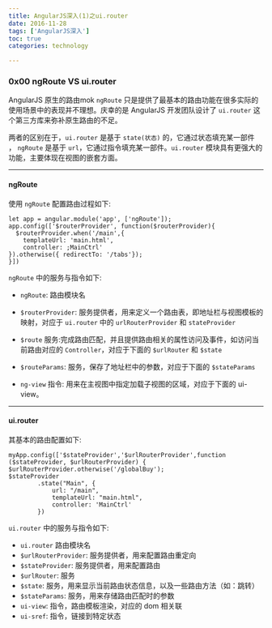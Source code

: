 ```yaml
---
title: AngularJS深入(1)之ui.router
date: 2016-11-28
tags: ['AngularJS深入']
toc: true
categories: technology

---
```

### 0x00 ngRoute VS ui.router
AngularJS 原生的路由mok `ngRoute` 只是提供了最基本的路由功能在很多实际的使用场景中的表现并不理想。庆幸的是 AngularJS 开发团队设计了 `ui.router` 这个第三方库来弥补原生路由的不足。

两者的区别在于，`ui.router` 是基于 `state(状态)` 的，它通过状态填充某一部件 ， `ngRoute` 是基于 `url`，它通过指令填充某一部件。`ui.router` 模块具有更强大的功能，主要体现在视图的嵌套方面。


---
#### ngRoute

使用 `ngRoute` 配置路由过程如下:

```
let app = angular.module('app', ['ngRoute']);
app.config(['$routerProvider', function($routerProvider){
  $routerProvider.when('/main',{
    templateUrl: 'main.html',
    controller: ;MainCtrl'
}).otherwise({ redirectTo: '/tabs'});
}])
```

`ngRoute` 中的服务与指令如下:

* `ngRoute`: 路由模块名
* `$routerProvider`: 服务提供者，用来定义一个路由表，即地址栏与视图模板的映射，对应于 `ui.router` 中的 `urlRouterProvider` 和 `stateProvider`
* `$route` 服务:完成路由匹配，并且提供路由相关的属性访问及事件，如访问当前路由对应的 `Controller`，对应于下面的 `$urlRouter` 和 `$state`
* `$routeParams`: 服务，保存了地址栏中的参数，对应于下面的 `$stateParams`

* `ng-view` 指令: 用来在主视图中指定加载子视图的区域，对应于下面的 ui-view。

---
#### ui.router

其基本的路由配置如下:

```
myApp.config(['$stateProvider','$urlRouterProvider',function ($stateProvider, $urlRouterProvider) {
$urlRouterProvider.otherwise('/globalBuy');
$stateProvider
		.state("Main", {
			url: "/main",
			templateUrl: "main.html",
            controller: 'MainCtrl'
		})
```

`ui.router` 中的服务与指令如下:

* `ui.router` 路由模块名
* `$urlRouterProvider`: 服务提供者，用来配置路由重定向
* `$stateProvider`: 服务提供者，用来配置路由
* `$urlRouter`: 服务
* `$state`: 服务，用来显示当前路由状态信息，以及一些路由方法（如：跳转）
* `$stateParams`: 服务，用来存储路由匹配时的参数
* `ui-view`: 指令，路由模板渲染，对应的 dom 相关联
* `ui-sref`: 指令，链接到特定状态

